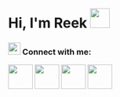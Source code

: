 # Hi, I'm Reek <img src="https://c.tenor.com/nebZyl8oN7IAAAAj/wave-hello.gif" width="40">


<h3 align="left"><img src="https://img.icons8.com/stickers/240/000000/share-2.png" width="25"/> Connect with me:</h3>
<!-- the connect section -->
<p align="left">
  <a href="https://twitter.com/reekdev_ray" target="_blank"><img src="https://img.icons8.com/plasticine/400/000000/twitter--v2.png" width="50"/></a> 
  <a href="https://www.linkedin.com/in/reekdev-ray/" target="_blank"><img src="https://img.icons8.com/plasticine/480/000000/linkedin.png" width="50"/></a>
  <a href="https://www.facebook.com/reek.1729" target="_blank"><img src="https://img.icons8.com/plasticine/400/000000/facebook-new.png" width="50"/></a>
  <a href="mailto:ray.reekdev@gmail.com" target="_blank"><img src="https://img.icons8.com/plasticine/400/000000/gmail-new.png" width="50"/></a>
</p>
